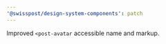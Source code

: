 ```yaml
---
'@swisspost/design-system-components': patch
---
```


Improved `<post-avatar` accessible name and markup.
